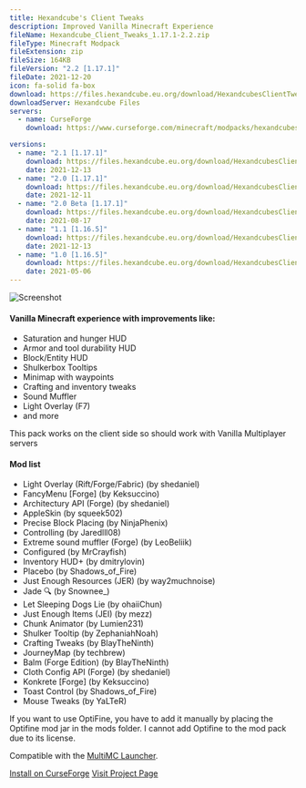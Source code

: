 ```yaml
---
title: Hexandcube's Client Tweaks
description: Improved Vanilla Minecraft Experience
fileName: Hexandcube_Client_Tweaks_1.17.1-2.2.zip
fileType: Minecraft Modpack
fileExtension: zip
fileSize: 164KB
fileVersion: "2.2 [1.17.1]"
fileDate: 2021-12-20
icon: fa-solid fa-box
download: https://files.hexandcube.eu.org/download/HexandcubesClientTweaks/Hexandcube_Client_Tweaks_1.17.1-2.2.zip
downloadServer: Hexandcube Files
servers: 
  - name: CurseForge
    download: https://www.curseforge.com/minecraft/modpacks/hexandcubes-client-tweaks/download/3574229

versions:
  - name: "2.1 [1.17.1]"
    download: https://files.hexandcube.eu.org/download/HexandcubesClientTweaks/Hexandcube_Client_Tweaks_1.17.1-2.1.zip
    date: 2021-12-13
  - name: "2.0 [1.17.1]"
    download: https://files.hexandcube.eu.org/download/HexandcubesClientTweaks/Hexandcube_Client_Tweaks_1.17.1-2.0.zip
    date: 2021-12-11
  - name: "2.0 Beta [1.17.1]"
    download: https://files.hexandcube.eu.org/download/HexandcubesClientTweaks/Hexandcube_Client_Tweaks_1.17.1-2.0_Beta.zip
    date: 2021-08-17
  - name: "1.1 [1.16.5]"
    download: https://files.hexandcube.eu.org/download/HexandcubesClientTweaks/Hexandcube_Client_Tweaks_1.16.5-1.1.zip
    date: 2021-12-13
  - name: "1.0 [1.16.5]"
    download: https://files.hexandcube.eu.org/download/HexandcubesClientTweaks/Hexandcube_Client_Tweaks_1.16.5-1.0.zip
    date: 2021-05-06
---
```


![Screenshot](/img/files/ClientTweaks-scr.png)

#### Vanilla Minecraft experience with improvements like:

- Saturation and hunger HUD
- Armor and tool durability HUD
- Block/Entity HUD
- Shulkerbox Tooltips
- Minimap with waypoints
- Crafting and inventory tweaks
- Sound Muffler
- Light Overlay (F7)
- and more

This pack works on the client side so should work with Vanilla Multiplayer servers

#### Mod list

-   Light Overlay (Rift/Forge/Fabric) (by shedaniel)
-  FancyMenu [Forge] (by Keksuccino)
-  Architectury API (Forge) (by shedaniel)
-  AppleSkin (by squeek502)
-  Precise Block Placing (by NinjaPhenix)
-  Controlling (by Jaredlll08)
-  Extreme sound muffler (Forge) (by LeoBeliik)
-  Configured (by MrCrayfish)
-  Inventory HUD+ (by dmitrylovin)
-  Placebo (by Shadows_of_Fire)
-  Just Enough Resources (JER) (by way2muchnoise)
-  Jade 🔍 (by Snownee_)
-  Let Sleeping Dogs Lie (by ohaiiChun)
-  Just Enough Items (JEI) (by mezz)
-   Chunk Animator (by Lumien231)
-  Shulker Tooltip (by ZephaniahNoah)
-  Crafting Tweaks (by BlayTheNinth)
-  JourneyMap (by techbrew)
-  Balm (Forge Edition) (by BlayTheNinth)
-  Cloth Config API (Forge) (by shedaniel)
-  Konkrete [Forge] (by Keksuccino)
-  Toast Control (by Shadows_of_Fire)
-  Mouse Tweaks (by YaLTeR)

If you want to use OptiFine, you have to add it manually by placing the Optifine mod jar in the mods folder. I cannot add Optifine to the mod pack due to its license.

Compatible with the [MultiMC Launcher](https://multimc.org/).

<a class="btn btn-primary" href="https://www.curseforge.com/minecraft/modpacks/hexandcubes-client-tweaks/download/3574229?client=y" target="_blank"><i class="fas fa-fire"></i> Install on CurseForge</a>
<a class="btn" href="https://www.curseforge.com/minecraft/modpacks/hexandcubes-client-tweaks" target="_blank"><i class="fas fa-external-link-alt"></i> Visit Project Page</a>
